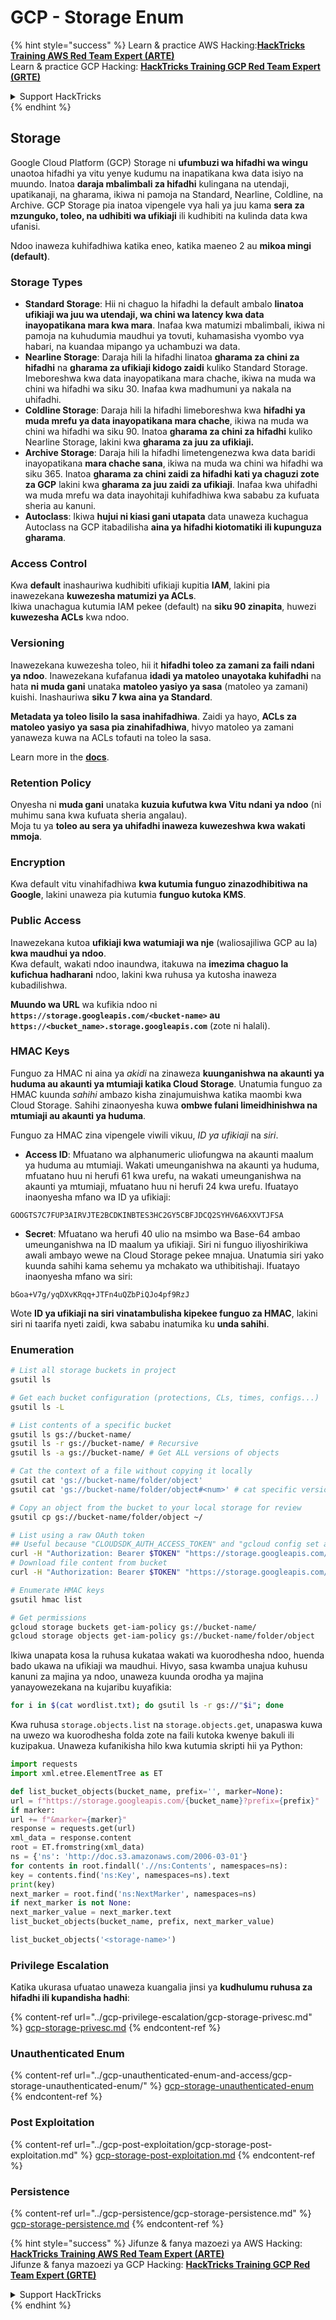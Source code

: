 # GCP - Storage Enum

{% hint style="success" %}
Learn & practice AWS Hacking:<img src="../../../.gitbook/assets/image (1) (1) (1) (1).png" alt="" data-size="line">[**HackTricks Training AWS Red Team Expert (ARTE)**](https://training.hacktricks.xyz/courses/arte)<img src="../../../.gitbook/assets/image (1) (1) (1) (1).png" alt="" data-size="line">\
Learn & practice GCP Hacking: <img src="../../../.gitbook/assets/image (2) (1).png" alt="" data-size="line">[**HackTricks Training GCP Red Team Expert (GRTE)**<img src="../../../.gitbook/assets/image (2) (1).png" alt="" data-size="line">](https://training.hacktricks.xyz/courses/grte)

<details>

<summary>Support HackTricks</summary>

* Check the [**subscription plans**](https://github.com/sponsors/carlospolop)!
* **Join the** 💬 [**Discord group**](https://discord.gg/hRep4RUj7f) or the [**telegram group**](https://t.me/peass) or **follow** us on **Twitter** 🐦 [**@hacktricks\_live**](https://twitter.com/hacktricks_live)**.**
* **Share hacking tricks by submitting PRs to the** [**HackTricks**](https://github.com/carlospolop/hacktricks) and [**HackTricks Cloud**](https://github.com/carlospolop/hacktricks-cloud) github repos.

</details>
{% endhint %}

## Storage

Google Cloud Platform (GCP) Storage ni **ufumbuzi wa hifadhi wa wingu** unaotoa hifadhi ya vitu yenye kudumu na inapatikana kwa data isiyo na muundo. Inatoa **daraja mbalimbali za hifadhi** kulingana na utendaji, upatikanaji, na gharama, ikiwa ni pamoja na Standard, Nearline, Coldline, na Archive. GCP Storage pia inatoa vipengele vya hali ya juu kama **sera za mzunguko, toleo, na udhibiti wa ufikiaji** ili kudhibiti na kulinda data kwa ufanisi.

Ndoo inaweza kuhifadhiwa katika eneo, katika maeneo 2 au **mikoa mingi (default)**.

### Storage Types

* **Standard Storage**: Hii ni chaguo la hifadhi la default ambalo **linatoa ufikiaji wa juu wa utendaji, wa chini wa latency kwa data inayopatikana mara kwa mara**. Inafaa kwa matumizi mbalimbali, ikiwa ni pamoja na kuhudumia maudhui ya tovuti, kuhamasisha vyombo vya habari, na kuandaa mipango ya uchambuzi wa data.
* **Nearline Storage**: Daraja hili la hifadhi linatoa **gharama za chini za hifadhi** na **gharama za ufikiaji kidogo zaidi** kuliko Standard Storage. Imeboreshwa kwa data inayopatikana mara chache, ikiwa na muda wa chini wa hifadhi wa siku 30. Inafaa kwa madhumuni ya nakala na uhifadhi.
* **Coldline Storage**: Daraja hili la hifadhi limeboreshwa kwa **hifadhi ya muda mrefu ya data inayopatikana mara chache**, ikiwa na muda wa chini wa hifadhi wa siku 90. Inatoa **gharama za chini za hifadhi** kuliko Nearline Storage, lakini kwa **gharama za juu za ufikiaji.**
* **Archive Storage**: Daraja hili la hifadhi limetengenezwa kwa data baridi inayopatikana **mara chache sana**, ikiwa na muda wa chini wa hifadhi wa siku 365. Inatoa **gharama za chini zaidi za hifadhi kati ya chaguzi zote za GCP** lakini kwa **gharama za juu zaidi za ufikiaji**. Inafaa kwa uhifadhi wa muda mrefu wa data inayohitaji kuhifadhiwa kwa sababu za kufuata sheria au kanuni.
* **Autoclass**: Ikiwa **hujui ni kiasi gani utapata** data unaweza kuchagua Autoclass na GCP itabadilisha **aina ya hifadhi kiotomatiki ili kupunguza gharama**.

### Access Control

Kwa **default** inashauriwa kudhibiti ufikiaji kupitia **IAM**, lakini pia inawezekana **kuwezesha matumizi ya ACLs**.\
Ikiwa unachagua kutumia IAM pekee (default) na **siku 90 zinapita**, huwezi **kuwezesha ACLs** kwa ndoo.

### Versioning

Inawezekana kuwezesha toleo, hii it **hifadhi toleo za zamani za faili ndani ya ndoo**. Inawezekana kufafanua **idadi ya matoleo unayotaka kuhifadhi** na hata **ni muda gani** unataka **matoleo yasiyo ya sasa** (matoleo ya zamani) kuishi. Inashauriwa **siku 7 kwa aina ya Standard**.

**Metadata ya toleo lisilo la sasa inahifadhiwa**. Zaidi ya hayo, **ACLs za matoleo yasiyo ya sasa pia zinahifadhiwa**, hivyo matoleo ya zamani yanaweza kuwa na ACLs tofauti na toleo la sasa.

Learn more in the [**docs**](https://cloud.google.com/storage/docs/object-versioning).

### Retention Policy

Onyesha ni **muda gani** unataka **kuzuia kufutwa kwa Vitu ndani ya ndoo** (ni muhimu sana kwa kufuata sheria angalau).\
Moja tu ya **toleo au sera ya uhifadhi inaweza kuwezeshwa kwa wakati mmoja**.

### Encryption

Kwa default vitu vinahifadhiwa **kwa kutumia funguo zinazodhibitiwa na Google**, lakini unaweza pia kutumia **funguo kutoka KMS**.

### Public Access

Inawezekana kutoa **ufikiaji kwa watumiaji wa nje** (waliosajiliwa GCP au la) **kwa maudhui ya ndoo**.\
Kwa default, wakati ndoo inaundwa, itakuwa na **imezima chaguo la kufichua hadharani** ndoo, lakini kwa ruhusa ya kutosha inaweza kubadilishwa.

**Muundo wa URL** wa kufikia ndoo ni **`https://storage.googleapis.com/<bucket-name>` au `https://<bucket_name>.storage.googleapis.com`** (zote ni halali).

### HMAC Keys

Funguo za HMAC ni aina ya _akidi_ na zinaweza **kuunganishwa na akaunti ya huduma au akaunti ya mtumiaji katika Cloud Storage**. Unatumia funguo za HMAC kuunda _sahihi_ ambazo kisha zinajumuishwa katika maombi kwa Cloud Storage. Sahihi zinaonyesha kuwa **ombwe fulani limeidhinishwa na mtumiaji au akaunti ya huduma**.

Funguo za HMAC zina vipengele viwili vikuu, _ID ya ufikiaji_ na _siri_.

*   **Access ID**: Mfuatano wa alphanumeric uliofungwa na akaunti maalum ya huduma au mtumiaji. Wakati umeunganishwa na akaunti ya huduma, mfuatano huu ni herufi 61 kwa urefu, na wakati umeunganishwa na akaunti ya mtumiaji, mfuatano huu ni herufi 24 kwa urefu. Ifuatayo inaonyesha mfano wa ID ya ufikiaji:

`GOOGTS7C7FUP3AIRVJTE2BCDKINBTES3HC2GY5CBFJDCQ2SYHV6A6XXVTJFSA`
*   **Secret**: Mfuatano wa herufi 40 ulio na msimbo wa Base-64 ambao umeunganishwa na ID maalum ya ufikiaji. Siri ni funguo iliyoshirikiwa awali ambayo wewe na Cloud Storage pekee mnajua. Unatumia siri yako kuunda sahihi kama sehemu ya mchakato wa uthibitishaji. Ifuatayo inaonyesha mfano wa siri:

`bGoa+V7g/yqDXvKRqq+JTFn4uQZbPiQJo4pf9RzJ`

Wote **ID ya ufikiaji na siri vinatambulisha kipekee funguo za HMAC**, lakini siri ni taarifa nyeti zaidi, kwa sababu inatumika ku **unda sahihi**.

### Enumeration
```bash
# List all storage buckets in project
gsutil ls

# Get each bucket configuration (protections, CLs, times, configs...)
gsutil ls -L

# List contents of a specific bucket
gsutil ls gs://bucket-name/
gsutil ls -r gs://bucket-name/ # Recursive
gsutil ls -a gs://bucket-name/ # Get ALL versions of objects

# Cat the context of a file without copying it locally
gsutil cat 'gs://bucket-name/folder/object'
gsutil cat 'gs://bucket-name/folder/object#<num>' # cat specific version

# Copy an object from the bucket to your local storage for review
gsutil cp gs://bucket-name/folder/object ~/

# List using a raw OAuth token
## Useful because "CLOUDSDK_AUTH_ACCESS_TOKEN" and "gcloud config set auth/access_token_file" doesn't work with gsutil
curl -H "Authorization: Bearer $TOKEN" "https://storage.googleapis.com/storage/v1/b/<storage-name>/o"
# Download file content from bucket
curl -H "Authorization: Bearer $TOKEN" "https://storage.googleapis.com/storage/v1/b/supportstorage-58249/o/flag.txt?alt=media" --output -

# Enumerate HMAC keys
gsutil hmac list

# Get permissions
gcloud storage buckets get-iam-policy gs://bucket-name/
gcloud storage objects get-iam-policy gs://bucket-name/folder/object
```
Ikiwa unapata kosa la ruhusa kukataa wakati wa kuorodhesha ndoo, huenda bado ukawa na ufikiaji wa maudhui. Hivyo, sasa kwamba unajua kuhusu kanuni za majina ya ndoo, unaweza kuunda orodha ya majina yanayowezekana na kujaribu kuyafikia:
```bash
for i in $(cat wordlist.txt); do gsutil ls -r gs://"$i"; done
```
Kwa ruhusa `storage.objects.list` na `storage.objects.get`, unapaswa kuwa na uwezo wa kuorodhesha folda zote na faili kutoka kwenye bakuli ili kuzipakua. Unaweza kufanikisha hilo kwa kutumia skripti hii ya Python:
```python
import requests
import xml.etree.ElementTree as ET

def list_bucket_objects(bucket_name, prefix='', marker=None):
url = f"https://storage.googleapis.com/{bucket_name}?prefix={prefix}"
if marker:
url += f"&marker={marker}"
response = requests.get(url)
xml_data = response.content
root = ET.fromstring(xml_data)
ns = {'ns': 'http://doc.s3.amazonaws.com/2006-03-01'}
for contents in root.findall('.//ns:Contents', namespaces=ns):
key = contents.find('ns:Key', namespaces=ns).text
print(key)
next_marker = root.find('ns:NextMarker', namespaces=ns)
if next_marker is not None:
next_marker_value = next_marker.text
list_bucket_objects(bucket_name, prefix, next_marker_value)

list_bucket_objects('<storage-name>')
```
### Privilege Escalation

Katika ukurasa ufuatao unaweza kuangalia jinsi ya **kudhulumu ruhusa za hifadhi ili kupandisha hadhi**:

{% content-ref url="../gcp-privilege-escalation/gcp-storage-privesc.md" %}
[gcp-storage-privesc.md](../gcp-privilege-escalation/gcp-storage-privesc.md)
{% endcontent-ref %}

### Unauthenticated Enum

{% content-ref url="../gcp-unauthenticated-enum-and-access/gcp-storage-unauthenticated-enum/" %}
[gcp-storage-unauthenticated-enum](../gcp-unauthenticated-enum-and-access/gcp-storage-unauthenticated-enum/)
{% endcontent-ref %}

### Post Exploitation

{% content-ref url="../gcp-post-exploitation/gcp-storage-post-exploitation.md" %}
[gcp-storage-post-exploitation.md](../gcp-post-exploitation/gcp-storage-post-exploitation.md)
{% endcontent-ref %}

### Persistence

{% content-ref url="../gcp-persistence/gcp-storage-persistence.md" %}
[gcp-storage-persistence.md](../gcp-persistence/gcp-storage-persistence.md)
{% endcontent-ref %}

{% hint style="success" %}
Jifunze & fanya mazoezi ya AWS Hacking:<img src="../../../.gitbook/assets/image (1) (1) (1) (1).png" alt="" data-size="line">[**HackTricks Training AWS Red Team Expert (ARTE)**](https://training.hacktricks.xyz/courses/arte)<img src="../../../.gitbook/assets/image (1) (1) (1) (1).png" alt="" data-size="line">\
Jifunze & fanya mazoezi ya GCP Hacking: <img src="../../../.gitbook/assets/image (2) (1).png" alt="" data-size="line">[**HackTricks Training GCP Red Team Expert (GRTE)**<img src="../../../.gitbook/assets/image (2) (1).png" alt="" data-size="line">](https://training.hacktricks.xyz/courses/grte)

<details>

<summary>Support HackTricks</summary>

* Angalia [**mpango wa usajili**](https://github.com/sponsors/carlospolop)!
* **Jiunge na** 💬 [**kikundi cha Discord**](https://discord.gg/hRep4RUj7f) au [**kikundi cha telegram**](https://t.me/peass) au **fuata** sisi kwenye **Twitter** 🐦 [**@hacktricks\_live**](https://twitter.com/hacktricks_live)**.**
* **Shiriki mbinu za hacking kwa kuwasilisha PRs kwa** [**HackTricks**](https://github.com/carlospolop/hacktricks) na [**HackTricks Cloud**](https://github.com/carlospolop/hacktricks-cloud) repos za github.

</details>
{% endhint %}
